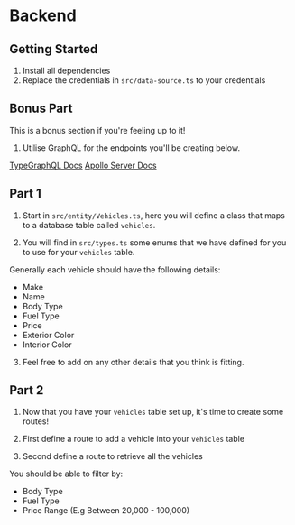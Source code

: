 # Backend

## Getting Started

1. Install all dependencies
2. Replace the credentials in `src/data-source.ts` to your credentials


## Bonus Part

This is a bonus section if you're feeling up to it! 

1. Utilise GraphQL for the endpoints you'll be creating below.

[TypeGraphQL Docs](https://typegraphql.com/docs/getting-started.html)
[Apollo Server Docs](https://www.apollographql.com/docs/apollo-server/)

## Part 1

1. Start in `src/entity/Vehicles.ts`, here you will define a class that maps to a database table called `vehicles`.

2. You will find in `src/types.ts` some enums that we have defined for you to use for your `vehicles` table.

Generally each vehicle should have the following details:

- Make
- Name
- Body Type
- Fuel Type
- Price
- Exterior Color
- Interior Color

3. Feel free to add on any other details that you think is fitting.


## Part 2

1. Now that you have your `vehicles` table set up, it's time to create some routes!

3. First define a route to add a vehicle into your `vehicles` table

2. Second define a route to retrieve all the vehicles

You should be able to filter by: 

- Body Type
- Fuel Type
- Price Range (E.g Between 20,000 - 100,000)
